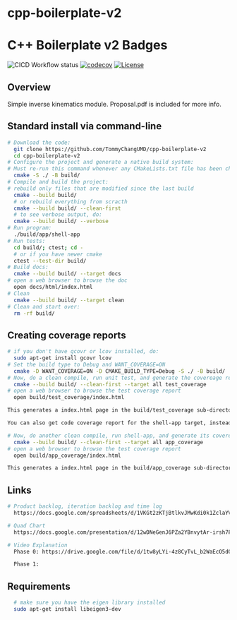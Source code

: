 # cpp-boilerplate-v2

# C++ Boilerplate v2 Badges
![CICD Workflow status](https://github.com/f-coronado/808x-midterm/actions/workflows/run-unit-test-and-upload-codecov.yml/badge.svg) [![codecov](https://codecov.io/gh/f-coronado/808x-midterm/branch/main/graph/badge.svg)](https://codecov.io/gh/f-coronado/808x-midterm) [![License](https://img.shields.io/badge/license-MIT-blue.svg)](LICENSE)


## Overview

Simple inverse kinematics module. Proposal.pdf is included for more info.

## Standard install via command-line
```bash
# Download the code:
  git clone https://github.com/TommyChangUMD/cpp-boilerplate-v2
  cd cpp-boilerplate-v2
# Configure the project and generate a native build system:
# Must re-run this command whenever any CMakeLists.txt file has been changed.
  cmake -S ./ -B build/
# Compile and build the project:
# rebuild only files that are modified since the last build
  cmake --build build/
  # or rebuild everything from scracth
  cmake --build build/ --clean-first
  # to see verbose output, do:
  cmake --build build/ --verbose
# Run program:
  ./build/app/shell-app
# Run tests:
  cd build/; ctest; cd -
  # or if you have newer cmake
  ctest --test-dir build/
# Build docs:
  cmake --build build/ --target docs
# open a web browser to browse the doc
  open docs/html/index.html
# Clean
  cmake --build build/ --target clean
# Clean and start over:
  rm -rf build/
```
## Creating coverage reports
```bash
# if you don't have gcovr or lcov installed, do:
  sudo apt-get install gcovr lcov
# Set the build type to Debug and WANT_COVERAGE=ON
  cmake -D WANT_COVERAGE=ON -D CMAKE_BUILD_TYPE=Debug -S ./ -B build/
# Now, do a clean compile, run unit test, and generate the covereage report
  cmake --build build/ --clean-first --target all test_coverage
# open a web browser to browse the test coverage report
  open build/test_coverage/index.html

This generates a index.html page in the build/test_coverage sub-directory that can be viewed locally in a web browser.

You can also get code coverage report for the shell-app target, instead of unit test. Repeat the previous 2 steps but with the app_coverage target:

# Now, do another clean compile, run shell-app, and generate its covereage report
  cmake --build build/ --clean-first --target all app_coverage
# open a web browser to browse the test coverage report
  open build/app_coverage/index.html

This generates a index.html page in the build/app_coverage sub-directory that can be viewed locally in a web browser.
```


## Links
```bash
# Product backlog, iteration backlog and time log
  https://docs.google.com/spreadsheets/d/1VKGt2zKTjBtlkvJMwKdi0k1ZclaYV6AWt2wLDDGk_b0/edit?usp=sharing

# Quad Chart
  https://docs.google.com/presentation/d/12wDNeGenJ6PZa2YBnvytAr-irsh7FIgMs90facaFUgE/edit?usp=sharing

# Video Explanation
  Phase 0: https://drive.google.com/file/d/1tw8yLYi-4z8CyTvL_b2WaEcO5dOOF1O7/view?usp=sharing

  Phase 1:
```


## Requirements
```bash
  # make sure you have the eigen library installed
  sudo apt-get install libeigen3-dev
  